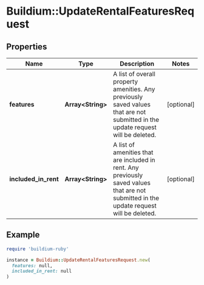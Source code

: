 # Buildium::UpdateRentalFeaturesRequest

## Properties

| Name | Type | Description | Notes |
| ---- | ---- | ----------- | ----- |
| **features** | **Array&lt;String&gt;** | A list of overall property amenities. Any previously saved values that are not submitted in the update request will be deleted. | [optional] |
| **included_in_rent** | **Array&lt;String&gt;** | A list of amenities that are included in rent. Any previously saved values that are not submitted in the update request will be deleted. | [optional] |

## Example

```ruby
require 'buildium-ruby'

instance = Buildium::UpdateRentalFeaturesRequest.new(
  features: null,
  included_in_rent: null
)
```

